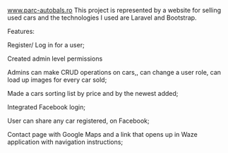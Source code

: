 
www.parc-autobals.ro 
This project is represented by a website for selling used cars and the technologies I used are Laravel and Bootstrap. 

Features:

Register/ Log in for a user;

Created admin level permissions

Admins can make CRUD operations on cars,, can change a user role, can load up images for every car sold;

Made a cars sorting list by price and by the newest added;

Integrated Facebook login;

User can share any car registered, on Facebook;

Contact page with Google Maps and a link that opens up in Waze application with navigation instructions;

